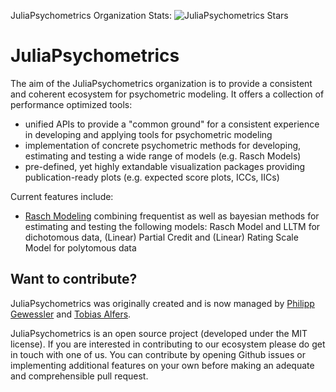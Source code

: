 JuliaPsychometrics Organization Stats: ![JuliaPsychometrics Stars](https://img.shields.io/github/stars/JuliaPsychometrics?style=social)

# JuliaPsychometrics

The aim of the JuliaPsychometrics organization is to provide a consistent and coherent ecosystem for psychometric modeling.
It offers a collection of performance optimized tools:
- unified APIs to provide a "common ground" for a consistent experience in developing and applying tools for psychometric modeling
- implementation of concrete psychometric methods for developing, estimating and testing a wide range of models (e.g. Rasch Models)
- pre-defined, yet highly extandable visualization packages providing publication-ready plots (e.g. expected score plots, ICCs, IICs)

Current features include:

- [Rasch Modeling](https://github.com/JuliaPsychometrics/RaschModels.jl) combining frequentist as well as bayesian methods for estimating and testing the following models: Rasch Model and LLTM for dichotomous data, (Linear) Partial Credit and (Linear) Rating Scale Model for polytomous data

## Want to contribute?

JuliaPsychometrics was originally created and is now managed by [Philipp Gewessler](https://github.com/p-gewessler) and [Tobias Alfers](https://alfers.eu).

JuliaPsychometrics is an open source project (developed under the MIT license). If you are interested in contributing to our ecosystem please do get in touch with one of us. You can contribute by opening Github issues or implementing additional features on your own before making an adequate and comprehensible pull request.

